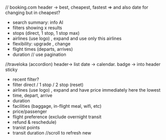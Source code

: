 // booking.com
header -> best, cheapest, fastest => and also date for  changing but in cheapest? 

- search summary: info AI
- filters showing x results
- stops (direct, 1 stop, 1 stop max)
- airlines (use logo) , expand and use only this airlines
- flexibility: upgrade , change
- flight times (departs, arrives)
- duration
// use pagination

//traveloka (accordion)
header->  list date -> calendar. badge -> into header sticky


- recent filter?
- filter direct / 1 stop / 2 stop (reset)
- airlines (use logo) , expand and have price immediately here the lowest
- time, depart, arrive
- duration
- facilities (baggage, in-flight meal, wifi, etc)
- price/passenger
- flight preference (exclude overnight transit
- refund & reschedule)
- tranist points
- transit duration
//scroll to refresh new